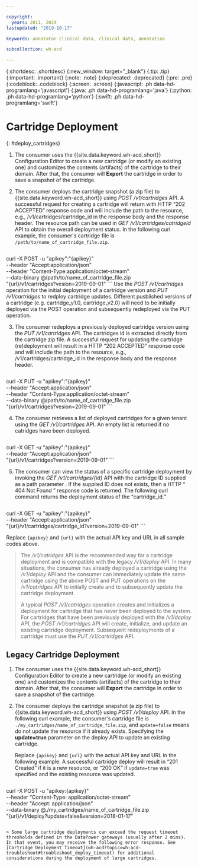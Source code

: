 ```yaml
---

copyright:
  years: 2011, 2019
lastupdated: "2019-10-17"

keywords: annotator clinical data, clinical data, annotation

subcollection: wh-acd

---
```


{:shortdesc: .shortdesc}
{:new_window: target="_blank"}
{:tip: .tip}
{:important: .important}
{:note: .note}
{:deprecated: .deprecated}
{:pre: .pre}
{:codeblock: .codeblock}
{:screen: .screen}
{:javascript: .ph data-hd-programlang='javascript'}
{:java: .ph data-hd-programlang='java'}
{:python: .ph data-hd-programlang='python'}
{:swift: .ph data-hd-programlang='swift'}

# Cartridge Deployment 
{: #deploy_cartridges}

1. The consumer uses the {{site.data.keyword.wh-acd_short}} Configuration Editor to create a new cartridge (or modify an existing one) and customizes the contents (artifacts) of the cartridge to their domain. After that, the consumer will **Export** the cartridge in order to save a snapshot of the cartridge.
2. The consumer deploys the cartridge snapshot (a zip file) to  {{site.data.keyword.wh-acd_short}} using _POST /v1/cartridges_ API. A successful request for creating a cartridge will return with HTTP <q>202 ACCEPTED</q> response code and will include the path to the resource, e.g., /v1/cartridges/cartridge_id in the response body and the response header. The resource path can be used in _GET /v1/cartridges/catridgeId_ API to obtain the overall deployment status. In the following curl example, the consumer's cartridge file is `/path/to/name_of_cartridge_file.zip`.

    ```Curl
 curl -X POST -u "apikey":"{apikey}" \
  --header "Accept:application/json" \
 --header "Content-Type:application/octet-stream" \
 --data-binary @/path/to/name_of_cartridge_file.zip \
 "{url}/v1/cartridges?vesion=2019-09-01"
    ```
Use the _POST /v1/cartridges_ operation for the initial deployment of a cartridge version and _PUT /v1/cartridges_ to redploy cartridge updates. Different pusblished versions of a cartridge (e.g. cartridge_v1.0, cartridge_v2.0) will need to be initially deployed via the POST operation and subsequently redeployed via the PUT operation.
    
3. The consumer redeploys a previously deployed cartridge version using the _PUT /v1/cartridges_ API. The cartridges id is extracted directly from the cartridge zip file. A successful request for updating the cartridge (re)deployment will result in a HTTP <q>202 ACCEPTED</q> response code and will include the path to the resource, e.g., /v1/cartridges/cartridge_id in the response body and the response header.  

    ```Curl
curl -X PUT -u "apikey":"{apikey}" \
--header "Accept:application/json" \
--header "Content-Type:application/octet-stream" \
--data-binary @/path/to/name_of_cartridge_file.zip \
"{url}/v1/cartridges?vesion=2019-09-01"
    ```

4.  The consumer retrieves a list of deployed cartridges for a given tenant using the _GET /v1/cartridges_ API. An empty list is returned if no catridges have been deployed.  

    ```Curl
curl -X GET -u "apikey":"{apikey}" \
--header "Accept:application/json" \
"{url}/v1/cartridges?version=2019-09-01"
    ```

5.  The consumer can view the status of a specific cartridge deployment by invoking the _GET /v1/cartridges/{id}_ API with the cartridge ID supplied as a path parameter . If the supplied ID does not exists, then a HTTP  <q> 404 Not Found </q> response code is returned. The following curl command returns the deployment status of the <q>cartridge_id</qt>.

    ```Curl
curl -X GET -u "apikey":"{apikey}" \
--header "Accept:application/json" \
"{url}/v1/cartridges/cartridge_id?version=2019-09-01"
    ```

Replace `{apikey}` and `{url}` with the actual API key and URL in all sample codes above.


> The _/v1/catridges_ API is the recommended way for a cartridge deployment and is compatible with the legacy _/v1/deploy_ API. In many situations, the consumer has already deployed a cartridge using the _/v1/deploy_ API and the consumer can immediately update the same cartridge using the above POST and PUT operations on the _/v1/catridges_ API to initially create and to subsequently update the cartridge deployment.
> 
> 
> A typical _POST /v1/catridges_ operation creates and initializes a deployment for cartridge that has never been deployed to the system. For cartridges that have been previously deployed with the _/v1/deploy_ API, the _POST /v1/cartridges_ API will create, initialize, and update an existing cartridge deployment. Subsequent redeployments of a cartridge must use the _PUT /v1/cartridges_ API. 


## Legacy Cartridge Deployment


1.  The consumer uses the {{site.data.keyword.wh-acd_short}} Configuration Editor to create a new cartridge (or modify an existing one) and customizes the contents (artifacts) of the cartridge to their domain. After that, the consumer will **Export** the cartridge in order to save a snapshot of the cartridge.
2.  The consumer deploys the cartridge snapshot (a zip file) to  {{site.data.keyword.wh-acd_short}} using _POST /v1/deploy_ API. In the following curl example, the consumer's cartridge file is `./my_cartridges/name_of_cartridge_file.zip`, and `update=false` means do not update the resource if it already exists. Specifying the **update=true** parameter on the deploy API to update an existing cartridge.

    Replace `{apikey}` and `{url}` with the actual API key and URL in the following example. A successful cartridge deploy will result in <q>201 Created</q> if it is a new resource, or <q>200 OK</q> if `update=true` was specified and the existing resource was updated.

    ```Curl
  curl -X POST -u "apikey:{apikey}" \
  --header “Content-Type: application/octet-stream” \
  --header "Accept: application/json" \
  --data-binary @./my_cartridges/name_of_cartridge_file.zip \
  "{url}/v1/deploy?update=false&version=2018-01-17"
```

> Some large cartridge deployments can exceed the request timeout thresholds defined in the DataPower gateways (usually after 2 mins). In that event, you may receive the following error response. See [Cartridge Deployment Timeout](wh-acd?topic=wh-acd-troubleshoot#troubleshoot_deploy_timeout) for additional considerations during the deployment of large cartridges. 

